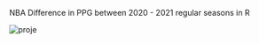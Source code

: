 NBA Difference in PPG between 2020 - 2021 regular seasons in R

![proje](https://user-images.githubusercontent.com/62355857/129099337-46a7e65e-acd2-4c96-b59a-31abbcfc1436.png)
